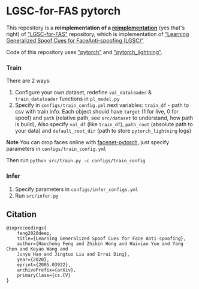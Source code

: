 # LGSC-for-FAS pytorch

This repository is a **reimplementation of a [reimplementation](https://github.com/Podidiving/lgsc-for-fas-pytorch)** (yes that's right) of ["LGSC-for-FAS"](https://github.com/VIS-VAR/LGSC-for-FAS) repository, which is implementation
of ["Learning Generalized Spoof Cues for FaceAnti-spoofing (LGSC)"](https://arxiv.org/abs/2005.03922)

Code of this repository uses ["pytorch"](https://github.com/pytorch/pytorch) and ["pytorch_lightning"](https://github.com/PyTorchLightning/pytorch-lightning).

### Train
There are 2 ways:
 1. Configure your own dataset, redefine `val_dataloader` & `train_dataloader` functions in `pl_model.py`
 2. Specify in `configs/train_config.yml` next variables: `train_df` - path to csv with train info. 
 Each object should have `target` 
 (1 for live, 0 for spoof) and `path` 
 (relative path, see `src/dataset` to understand, how path is build), 
 Also specify `val_df` (like `train_df`),
 `path_root` (absolute path to your data) and 
 `default_root_dir` (path to store `pytorch_lightning` logs)
 
 **Note** You can crop faces online with [facenet-pytorch](https://github.com/timesler/facenet-pytorch),
 just specify parameters in `configs/train_config.yml`

Then run `python src/train.py -c configs/train_config`

### Infer
1. Specify parameters in `configs/infer_configs.yml`
2. Run `src/infer.py`

## Citation
```
@inproceedings{
    feng2020deep,
    title={Learning Generalized Spoof Cues for Face Anti-spoofing},
    author={Haocheng Feng and Zhibin Hong and Haixiao Yue and Yang Chen and Keyao Wang and 
    Junyu Han and Jingtuo Liu and Errui Ding},
    year={2020},
    eprint={2005.03922},
    archivePrefix={arXiv},
    primaryClass={cs.CV}
}
```